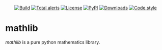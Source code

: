 <p align="center">
<a href="https://github.com/spapanik/mathlib/actions/workflows/build.yml"><img alt="Build" src="https://github.com/spapanik/mathlib/actions/workflows/build.yml/badge.svg"></a>
<a href="https://lgtm.com/projects/g/spapanik/mathlib/alerts/"><img alt="Total alerts" src="https://img.shields.io/lgtm/alerts/g/spapanik/mathlib.svg"/></a>
<a href="https://github.com/spapanik/mathlib/blob/master/LICENSE.txt"><img alt="License" src="https://img.shields.io/github/license/spapanik/mathlib"></a>
<a href="https://pypi.org/project/mathlib"><img alt="PyPI" src="https://img.shields.io/pypi/v/mathlib"></a>
<a href="https://pepy.tech/project/mathlib"><img alt="Downloads" src="https://pepy.tech/badge/mathlib"></a>
<a href="https://github.com/psf/black"><img alt="Code style" src="https://img.shields.io/badge/code%20style-black-000000.svg"></a>
</p>

# mathlib

_mathlib_ is a pure python mathematics library.
